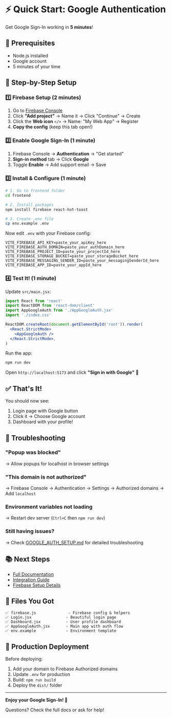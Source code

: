 # ⚡ Quick Start: Google Authentication

Get Google Sign-In working in **5 minutes**!

## 🎯 Prerequisites

- Node.js installed
- Google account
- 5 minutes of your time

## 📝 Step-by-Step Setup

### 1️⃣ Firebase Setup (2 minutes)

1. Go to [Firebase Console](https://console.firebase.google.com/)
2. Click **"Add project"** → Name it → Click "Continue" → Create
3. Click the **Web icon** `</>` → Name: "My Web App" → Register
4. **Copy the config** (keep this tab open!)

### 2️⃣ Enable Google Sign-In (1 minute)

1. Firebase Console → **Authentication** → "Get started"
2. **Sign-in method** tab → Click **Google**
3. Toggle **Enable** → Add support email → Save

### 3️⃣ Install & Configure (1 minute)

```bash
# 1. Go to frontend folder
cd frontend

# 2. Install packages
npm install firebase react-hot-toast

# 3. Create .env file
cp env.example .env
```

Now edit `.env` with your Firebase config:

```env
VITE_FIREBASE_API_KEY=paste_your_apiKey_here
VITE_FIREBASE_AUTH_DOMAIN=paste_your_authDomain_here
VITE_FIREBASE_PROJECT_ID=paste_your_projectId_here
VITE_FIREBASE_STORAGE_BUCKET=paste_your_storageBucket_here
VITE_FIREBASE_MESSAGING_SENDER_ID=paste_your_messagingSenderId_here
VITE_FIREBASE_APP_ID=paste_your_appId_here
```

### 4️⃣ Test It! (1 minute)

Update `src/main.jsx`:

```jsx
import React from 'react'
import ReactDOM from 'react-dom/client'
import AppGoogleAuth from './AppGoogleAuth.jsx'
import './index.css'

ReactDOM.createRoot(document.getElementById('root')).render(
  <React.StrictMode>
    <AppGoogleAuth />
  </React.StrictMode>,
)
```

Run the app:

```bash
npm run dev
```

Open `http://localhost:5173` and click **"Sign in with Google"** 🎉

## ✅ That's It!

You should now see:
1. Login page with Google button
2. Click it → Choose Google account
3. Dashboard with your profile!

## 🐛 Troubleshooting

### "Popup was blocked"
→ Allow popups for localhost in browser settings

### "This domain is not authorized"  
→ Firebase Console → Authentication → Settings → Authorized domains → Add `localhost`

### Environment variables not loading
→ Restart dev server (`Ctrl+C` then `npm run dev`)

### Still having issues?
→ Check [GOOGLE_AUTH_SETUP.md](./GOOGLE_AUTH_SETUP.md) for detailed troubleshooting

## 📚 Next Steps

- [Full Documentation](./GOOGLE_AUTH_README.md)
- [Integration Guide](./INTEGRATION_EXAMPLE.md)
- [Firebase Setup Details](./FIREBASE_SETUP_INSTRUCTIONS.md)

## 🎨 Files You Got

```
✅ firebase.js              - Firebase config & helpers
✅ Login.jsx               - Beautiful login page
✅ Dashboard.jsx           - User profile dashboard  
✅ AppGoogleAuth.jsx       - Main app with auth flow
✅ env.example             - Environment template
```

## 🚀 Production Deployment

Before deploying:

1. Add your domain to Firebase Authorized domains
2. Update `.env` for production
3. Build: `npm run build`
4. Deploy the `dist/` folder

---

**Enjoy your Google Sign-In! 🎉**

Questions? Check the full docs or ask for help!

